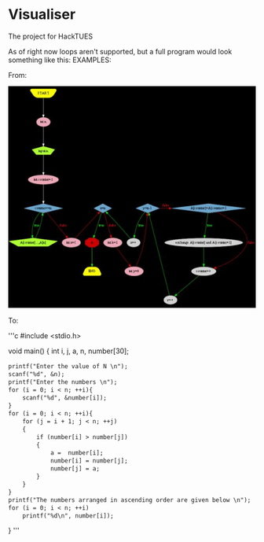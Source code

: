 # Visualiser
The project for HackTUES

As of right now loops aren't supported, but a full program would look something like this:
EXAMPLES:

From:

![bubble_sort_image](https://github.com/rokn/Visualiser/blob/master/Examples/bubble_sort_example.jpg)

To:

'''c
#include <stdio.h>

void main()
{
    int i, j, a, n, number[30];

    printf("Enter the value of N \n");
    scanf("%d", &n);
    printf("Enter the numbers \n");
    for (i = 0; i < n; ++i){
        scanf("%d", &number[i]);
    }
    for (i = 0; i < n; ++i){
        for (j = i + 1; j < n; ++j)
        {
            if (number[i] > number[j])
            {
                a =  number[i];
                number[i] = number[j];
                number[j] = a;
            }
        }
    }
    printf("The numbers arranged in ascending order are given below \n");
    for (i = 0; i < n; ++i)
        printf("%d\n", number[i]);
}
'''